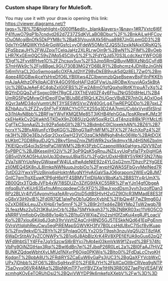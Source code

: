 ### Custom shape library for MuleSoft.

You may use it with your draw.io opening this link:
https://viewer.diagrams.net/?tags=%7B%7D&highlight=0000ff&edit=_blank&layers=1&nav=1#R7Vxtc6I6FP41fuwO79qP1b7cndvd262d7Z37ZSdKVLaBOBDbur%2F%2BnkAiLwHFCovtOuOMcgiBnOfk5DkPYM8c%2Ba83IVouvlAXk56hua8987JnGLpmGD3%2B0dx1YrGMQWKYh54rGqWGsfcLyyOFdeW5OMo1ZJQS5i3zxikNAjxlORsKQ%2FqSbzajJH%2FWJZpjxTCeIqJaHz2XLRLrwOin9r%2BwN1%2FIM%2BvOebLHR7KxGEm0QC59yZjMq545CillyS%2F%2FdYQJd570S3LcdcXezYWFOGB1Djgf%2Fvvt8fHve1O%2FZhcsuv5uv%2F53Jnp5RmQlBuyjMBIXzNbSCyFdBS7mHWk9c%2Fiy8BgeL9GU730B3MG2YD6BLR1%2Bqhcmz4JDhl8zJnGhN5j6mIVraCL2Go5wmoga6cOXFAJd2hYZ98vDkEB9vuk5dQz8EL7Zw0%2Bm4qee4RDGBw4jceYsHreDfO6LYBIlXws4ZCIbwnmzbQseBsewvBsjFtInPKKEhmAJaAAthzOPkIIpAiC8YA4GO916oHAFl2dGFVwUsJiROBwXnuviAGx5kBtAUc%2BDaJeAeF4C4gbZxlG0FBS%2Fw2A8mO1gfQgxhq9btKYrpuATvXg%2BQYnDGQqZyFSxgxc09H7RgCEJ3XThEVd0ZF4y6FhuZNrG50t8HeLI%2B4UmRG5PeQMvwOHDeolFDw1BUsBEd1RQrLKZtUGqcVBsBZR7nhOLAOxIOq4XQvr3aMD34oiVumtrUNT3YSE5WSVxrZW40GrLg47iwREPQDDp%2B7qxLZ8ZhbAzu%2FZZvyShF1yFXWACYhOTCX25Sg3D2AA7nmUCyblxVyrd5tSIrsIp3j1hIAvN8bb%2BRFjwYWyFKMQEMe85T3jKHB4fehGGaJ1psKRewKJMz3fckEHeKkCv2QXwkh5TKDeX9nZ0B5UzQoW5oxlRzCLdT4nzjz8lBk1PiYMcLtfiCgfTkC3onAaIZL2c92Pa5pbGlI%2B7%2BidmbC0ICloxekhAN%2BZ6%2B7hcrxY%2BfxAWunFcYBgKGG%2BhgG1lalPrMFM%2FX%2F74chXoPz4%2Fnk3H%2BOe3EbJvSqr2OxxGwH23VC0zqClkNMNgh4h4c06Wp%2BAtDOXkUKbtC7GD8RgulDJQ%2BkyfSmqZnixZM5WRk2sx5kdmyx18J4HSN6ZbxIm7KIEIQcvIS4oi3sSHqPaCIWWM%2BrKj3PzbCCzapnqWkk0aHgrsJQVV9Zpt5yPBPC%2BJBKesejIHO2iV%2F3oP9QsK5gRnuJNZiLyyUqPsfIaTPx0igHGAGB5yj0VKAO5HuUpjUp3DdwsuUBja15U%2FgQirUDxkHBI8Y5VRKFSN27jNpZVa7sWYrUpNgyGWqawFW4ULsIfwAdeNtE92z4YLGsG2nm7DhzcP2YgGEEzIi0MEQ4SK8nJL8ImkpNWNuupJrobiOo%2FwvpHQWA5SFbGvyMelNed7R7otDG2jYwxVPUzBjnjx6qHoktnMugNYHyAiGaVSaJO6grapom2WIEvQBJM7GnlC7gmTtgXEuwK1P6gH6pYF4SBMVTntDljjAkV8bsKa%2B8S1Yv4rUmX%2B00Qtx3TQdbJVFb4xW7l8SDUZn3ZifG9ifAXC55RR%2FwYJn14gfObgeAmfqqBuYvKjUr635xfnuMmcqpdewCj5rXFD%2BwJrxodDsm3yvh3vzolfDan3RPz2BLVr4ifV5AyonyHxa1eARryoGtoD5dtBSHlvH2xGZ9lOlcR3MMadE8ES3foG8xV3jH0viB%2Fd0R7QE1alwPeOb1uQ6nrXybhE%2FlbQw4F7wZ9mg60JoZxXD8EkiLeuJZvXHpEr1w5mnF%2F%2B9r2rl1xd4eZB6YMp2TsW2wqb7B2LfeqzMsz2u52t3K8uUnCrb%2Ba7SMYkjkqh37%2BjZNBKR03xc11V6O5COsNRRFVmfiobGy0bi88v1q4b%2B1tuGVWXjaZVo2zsH0fZqKui4xgRJPLoacVKp%2B7xlou6KjIq6J3qh31hrVsVtlZAqCrjH8ND5GJ5TESkkNQd641EpPgEnm0VrqVtIqIqhReuCwu5egPiREMapSGWVKH3fV7B0LcsHdU8xC7I5cf8vIKuap5j%2Fpy9ekvlD%2BYh%2FSPnIaqOOfLYx2OSrT9qsh3nzuVqQ5U2IT8zfAK6WaDrStjtAV3yZCONWPx%2B1oi6J8AbBlzXrK4RV8XPEfiEfUA9oGus62pQ7WFd9hbtSTY4FFe7Jg1rSzcwSl6rBYjcj7hAt4ei03kmVkW9f1Zsyd%2BF1i74fcVbPg9OiNZGtHax3Rqi%2Bwl6dBn7ej%2FJbqP26R0LeL2a%2Bl0FaAJ7HjVZBUNKZQdqeWbhtXvLMfJd1NXyrP6Ojiq0PKWjs%2BIto0I%2FdDaLcCtyoKHKgdqnT%2BpbA8U%2FRdiRYSZCaEuW6yGaPs3jUC3%2BgQaXFYVcbWxCUPx7jDhbb%2FO6%2BlvSglHxvIF0%2FIERJYH%2FbXCpOll9rCRVeq9gNTP75aOyvx06VR4jMAq%2BlqNKmTP7ynYBVZXw1tHlN3R8O9Z7aePlgVESAFWxcmhgKOvEeTORUhDsi2%2BQviVWYDP9k6mkefpXXebV%2Fw%3D%3D

<!--
**ramnaveen1099/ramnaveen1099** is a ✨ _special_ ✨ repository because its `README.md` (this file) appears on your GitHub profile.

Here are some ideas to get you started:

- 🔭 I’m currently working on ...
- 🌱 I’m currently learning ...
- 👯 I’m looking to collaborate on ...
- 🤔 I’m looking for help with ...
- 💬 Ask me about ...
- 📫 How to reach me: ...
- 😄 Pronouns: ...
- ⚡ Fun fact: ...
-->

